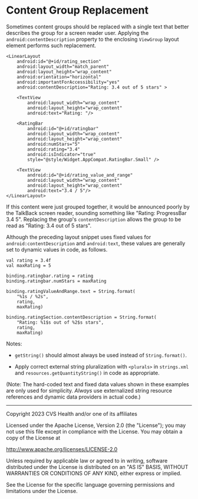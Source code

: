# Content Group Replacement
Sometimes content groups should be replaced with a single text that better describes the group for a screen reader user. Applying the `android:contentDescription` property to the enclosing `ViewGroup` layout element performs such replacement. 

```
<LinearLayout
    android:id="@+id/rating_section"
    android:layout_width="match_parent"
    android:layout_height="wrap_content"
    android:orientation="horizontal"
    android:importantForAccessibility="yes"
    android:contentDescription="Rating: 3.4 out of 5 stars" >

    <TextView
        android:layout_width="wrap_content"
        android:layout_height="wrap_content"
        android:text="Rating: "/>

    <RatingBar
        android:id="@+id/ratingbar"
        android:layout_width="wrap_content"
        android:layout_height="wrap_content"
        android:numStars="5"
        android:rating="3.4"
        android:isIndicator="true"
        style="@style/Widget.AppCompat.RatingBar.Small" />

    <TextView
        android:id="@+id/rating_value_and_range"
        android:layout_width="wrap_content"
        android:layout_height="wrap_content"
        android:text="3.4 / 5"/>
</LinearLayout>
```

If this content were just grouped together, it would be announced poorly by the TalkBack screen reader, sounding something like "Rating: ProgressBar 3.4 5". Replacing the group's `contentDescription` allows the group to be read as "Rating: 3.4 out of 5 stars".

Although the preceding layout snippet uses fixed values for `android:contentDescription` and `android:text`, these values are generally set to dynamic values in code, as follows.

```
val rating = 3.4f
val maxRating = 5

binding.ratingbar.rating = rating
binding.ratingbar.numStars = maxRating

binding.ratingValueAndRange.text = String.format(
    "%1s / %2s", 
    rating, 
    maxRating)
    
binding.ratingSection.contentDescription = String.format(
    "Rating: %1$s out of %2$s stars",
    rating,
    maxRating)
```

Notes: 

* `getString()` should almost always be used instead of `String.format()`. 

* Apply correct external string pluralization with `<plurals>` in `strings.xml` and `resources.getQuantityString()` in code as appropriate.

(Note: The hard-coded text and fixed data values shown in these examples are only used for simplicity. _Always_ use externalized string resource references and dynamic data providers in actual code.)

----

Copyright 2023 CVS Health and/or one of its affiliates
   
Licensed under the Apache License, Version 2.0 (the "License");
you may not use this file except in compliance with the License.
You may obtain a copy of the License at

http://www.apache.org/licenses/LICENSE-2.0
       
Unless required by applicable law or agreed to in writing, software
distributed under the License is distributed on an "AS IS" BASIS,
WITHOUT WARRANTIES OR CONDITIONS OF ANY KIND, either express or implied.
   
See the License for the specific language governing permissions and
limitations under the License.